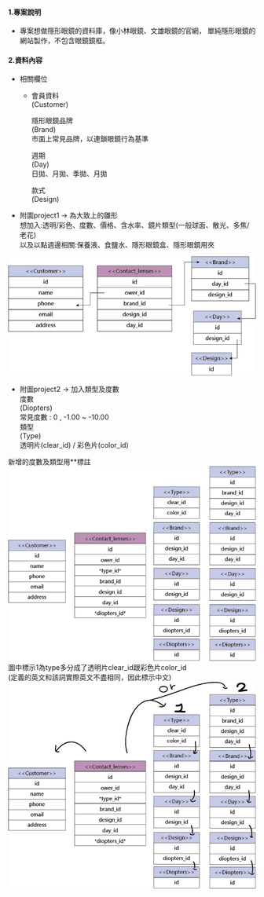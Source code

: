 #### 1.專案說明
+   專案想做隱形眼鏡的資料庫，像小林眼鏡、文雄眼鏡的官網，
    單純隱形眼鏡的網站製作，不包含眼鏡鏡框。
#### 2.資料內容
+   相關欄位<br>
      + 會員資料<br>
        (Customer)<br>

        隱形眼鏡品牌<br>
        (Brand)<br>
           市面上常見品牌，以連鎖眼鏡行為基準<br>

        週期<br>
        (Day)<br>
          日拋、月拋、季拋、月拋<br>

        款式<br>
        (Design)<br>


+ 附圖project1 -> 為大致上的雛形 <br>
    想加入:透明/彩色、度數、價格、含水率、鏡片類型(一般球面、散光、多焦/老花)<br>
    以及以點週邊相關:保養液、食鹽水、隱形眼鏡盒、隱形眼鏡用夾<br>

![](jpg/project1.jpg)

+ 附圖project2 -> 加入類型及度數<br>
    度數<br>
    (Diopters)<br>
      常見度數 : 0 , -1.00 ~ -10.00<br>
   類型<br>
    (Type)<br>
     透明片(clear_id) / 彩色片(color_id)<br>


新增的度數及類型用**標註<br>
![](jpg/project2.jpg)
圖中標示1為type多分成了透明片clear_id跟彩色片color_id<br>
(定義的英文和該詞實際英文不盡相同，因此標示中文)<br>
![](jpg/project2-ch.jpg)
